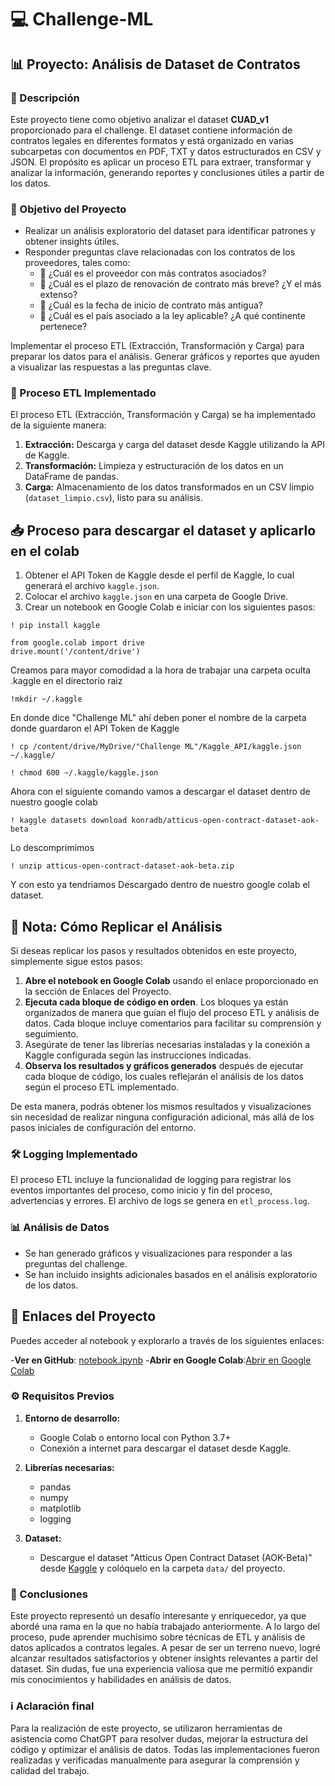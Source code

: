 # 💻 Challenge-ML
## 📊 Proyecto: Análisis de Dataset de Contratos

### 📝 Descripción

Este proyecto tiene como objetivo analizar el dataset **CUAD_v1** proporcionado para el challenge. El dataset contiene información de contratos legales en diferentes formatos y está organizado en varias subcarpetas con documentos en PDF, TXT y datos estructurados en CSV y JSON. El propósito es aplicar un proceso ETL para extraer, transformar y analizar la información, generando reportes y conclusiones útiles a partir de los datos.

### 🎯 Objetivo del Proyecto

- Realizar un análisis exploratorio del dataset para identificar patrones y obtener insights útiles.
- Responder preguntas clave relacionadas con los contratos de los proveedores, tales como:
  - 📌 ¿Cuál es el proveedor con más contratos asociados?
  - 📌 ¿Cuál es el plazo de renovación de contrato más breve? ¿Y el más extenso?
  - 📌 ¿Cuál es la fecha de inicio de contrato más antigua?
  - 📌 ¿Cuál es el país asociado a la ley aplicable? ¿A qué continente pertenece?

Implementar el proceso ETL (Extracción, Transformación y Carga) para preparar los datos para el análisis.
Generar gráficos y reportes que ayuden a visualizar las respuestas a las preguntas clave.

### 🔄 Proceso ETL Implementado

El proceso ETL (Extracción, Transformación y Carga) se ha implementado de la siguiente manera:

1. **Extracción:** Descarga y carga del dataset desde Kaggle utilizando la API de Kaggle.
2. **Transformación:** Limpieza y estructuración de los datos en un DataFrame de pandas.
3. **Carga:** Almacenamiento de los datos transformados en un CSV limpio (`dataset_limpio.csv`), listo para su análisis.


## 📥 Proceso para descargar el dataset y aplicarlo en el colab
1. Obtener el API Token de Kaggle desde el perfil de Kaggle, lo cual generará el archivo `kaggle.json`.
2. Colocar el archivo `kaggle.json` en una carpeta de Google Drive.
3. Crear un notebook en Google Colab e iniciar con los siguientes pasos:
```
! pip install kaggle
```
```
from google.colab import drive
drive.mount('/content/drive')
```
Creamos para mayor comodidad a la hora de trabajar una carpeta oculta .kaggle en el directorio raiz
```
!mkdir ~/.kaggle
```
En donde dice "Challenge ML" ahí deben poner el nombre de la carpeta donde guardaron el API Token de Kaggle
```
! cp /content/drive/MyDrive/"Challenge ML"/Kaggle_API/kaggle.json ~/.kaggle/
```
```
! chmod 600 ~/.kaggle/kaggle.json
```
Ahora con el siguiente comando vamos a descargar el dataset dentro de nuestro google colab
```
! kaggle datasets download konradb/atticus-open-contract-dataset-aok-beta
```
Lo descomprimimos
```
! unzip atticus-open-contract-dataset-aok-beta.zip
```
Y con esto ya tendriamos Descargado dentro de nuestro google colab el dataset.

## 📌 Nota: Cómo Replicar el Análisis

Si deseas replicar los pasos y resultados obtenidos en este proyecto, simplemente sigue estos pasos:

1. **Abre el notebook en Google Colab** usando el enlace proporcionado en la sección de Enlaces del Proyecto.
2. **Ejecuta cada bloque de código en orden**. Los bloques ya están organizados de manera que guían el flujo del proceso ETL y análisis de datos. Cada bloque incluye comentarios para facilitar su comprensión y seguimiento.
3. Asegúrate de tener las librerías necesarias instaladas y la conexión a Kaggle configurada según las instrucciones indicadas.
4. **Observa los resultados y gráficos generados** después de ejecutar cada bloque de código, los cuales reflejarán el análisis de los datos según el proceso ETL implementado.

De esta manera, podrás obtener los mismos resultados y visualizaciones sin necesidad de realizar ninguna configuración adicional, más allá de los pasos iniciales de configuración del entorno.

### 🛠️ Logging Implementado

El proceso ETL incluye la funcionalidad de logging para registrar los eventos importantes del proceso, como inicio y fin del proceso, advertencias y errores. El archivo de logs se genera en `etl_process.log`.

### 📊 Análisis de Datos

- Se han generado gráficos y visualizaciones para responder a las preguntas del challenge.
- Se han incluido insights adicionales basados en el análisis exploratorio de los datos.


## 🔗 Enlaces del Proyecto
Puedes acceder al notebook y explorarlo a través de los siguientes enlaces:

-**Ver en GitHub**:
[notebook.ipynb](https://github.com/Fedesin/Challenge-ML/blob/main/Untitled0.ipynb](https://github.com/Fedesin/Challenge-ML/blob/main/Colab_challenge_meli.ipynb))
-**Abrir en Google Colab**:[Abrir en Google Colab](https://colab.research.google.com/github/Fedesin/Challenge-ML/blob/main/Untitled0.ipynb](https://github.com/Fedesin/Challenge-ML/blob/main/Colab_challenge_meli.ipynb))

### ⚙️ Requisitos Previos

1. **Entorno de desarrollo:**
   - Google Colab o entorno local con Python 3.7+
   - Conexión a internet para descargar el dataset desde Kaggle.

2. **Librerías necesarias:**
   - pandas
   - numpy
   - matplotlib
   - logging 

3. **Dataset:**
   - Descargue el dataset "Atticus Open Contract Dataset (AOK-Beta)" desde [Kaggle](https://www.kaggle.com/datasets/konradb/atticus-open-contract-dataset-aok-beta) y colóquelo en la carpeta `data/` del proyecto.


### 📌 Conclusiones
Este proyecto representó un desafío interesante y enriquecedor, ya que abordé una rama en la que no había trabajado anteriormente. A lo largo del proceso, pude aprender muchísimo sobre técnicas de ETL y análisis de datos aplicados a contratos legales. A pesar de ser un terreno nuevo, logré alcanzar resultados satisfactorios y obtener insights relevantes a partir del dataset. Sin dudas, fue una experiencia valiosa que me permitió expandir mis conocimientos y habilidades en análisis de datos.

### ℹ️ Aclaración final
Para la realización de este proyecto, se utilizaron herramientas de asistencia como ChatGPT para resolver dudas, mejorar la estructura del código y optimizar el análisis de datos. Todas las implementaciones fueron realizadas y verificadas manualmente para asegurar la comprensión y calidad del trabajo.
